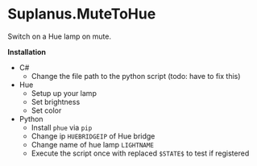 # Suplanus.MuteToHue
Switch on a Hue lamp on mute.

**Installation**
- C#
  - Change the file path to the python script (todo: have to fix this)
- Hue
  - Setup up your lamp
  - Set brightness
  - Set color
- Python
  - Install `phue` via `pip`
  - Change ip `HUEBRIDGEIP` of Hue bridge
  - Change name of hue lamp `LIGHTNAME`
  - Execute the script once with replaced `$STATE$` to test if registered